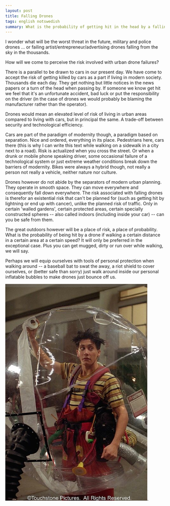 ```yaml
---
layout: post
title: Falling Drones
tags: english notswedish
summary: What is the probability of getting hit in the head by a falling drone?
---
```

I wonder what will be the worst threat in the future, military and police drones ... or failing artist/entrepreneur/advertising  drones falling from the sky in the thousands.

How will we come to perceive the risk involved with urban drone failures?

There is a parallel to be drawn to cars in our present day. We have come to accept the risk of getting killed by cars as a part if living in modern society. Thousands die each day. They get nothing but little notices in the news papers or a turn of the head when passing by. If someone we know get hit we feel that it's an unfortunate accident, bad luck or put the responsibility on the driver (in the case of drones we would probably be blaming the manufacturer rather than the operator). 

Drones would mean an elevated level of risk of living in urban areas compared to living with cars, but in principal the same. A trade-off between security and technological efficiency.

Cars are part of the paradigm of modernity though, a paradigm based on separation. Nice and ordered, everything in its place. Pedestrians here, cars there (this is why I can write this text while walking on a sidewalk in a city next to a road). Risk is actualized when you cross the street. Or when a drunk or mobile phone speaking driver, some occasional failure of a technological system or just extreme weather conditions break down the barriers of modernity. Bikes were always a hybrid though, not really a person not really a vehicle, neither nature nor culture.

Drones however do not abide by the separators of modern urban planning. They operate in smooth space. They can move everywhere and consequently fall down everywhere. The risk associated with falling drones is therefor an existential risk that can't be planned for (such as getting hit by lightning or end up with cancer), unlike the planned risk of traffic. Only in certain 'walled gardens', certain protected areas, certain specially constructed spheres -- also called indoors (including inside your car) --  can you be safe from them. 

The great outdoors however will be a place of risk, a place of probability. What is the probability of being hit by a drone if walking a certain distance in a certain area at a certain speed? It will only be preferred in the exceptional case. Plus you can get mugged, dirty or run over while walking, we will say.

Perhaps we will equip ourselves with tools of personal protection when walking around -- a baseball bat to swat the away, a riot shield to cover ourselves, or (better safe than sorry) just walk around inside our personal inflatable bubbles to make drones just bounce off us.

![bubble boy](images/bubbleboy.jpg).
